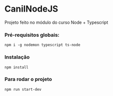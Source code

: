 # CanilNodeJS
Projeto feito no módulo do curso Node + Typescript

### Pré-requisitos globais: 
`npm i -g nodemon typescript ts-node`

### Instalação
`npm install`

### Para rodar o projeto
`npm run start-dev`